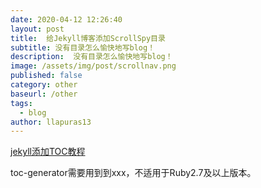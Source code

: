 ```yaml
---
date: 2020-04-12 12:26:40
layout: post
title:  给Jekyll博客添加ScrollSpy目录
subtitle: 没有目录怎么愉快地写blog！
description:  没有目录怎么愉快地写blog！
image: /assets/img/post/scrollnav.png
published: false
category: other
baseurl: /other
tags:
  - blog
author: llapuras13
---
```


[jekyll添加TOC教程](https://lei1025.github.io/Implement-Scroll-Spy-in-Jekyll-without-Bootstrap/)

toc-generator需要用到到xxx，不适用于Ruby2.7及以上版本。
